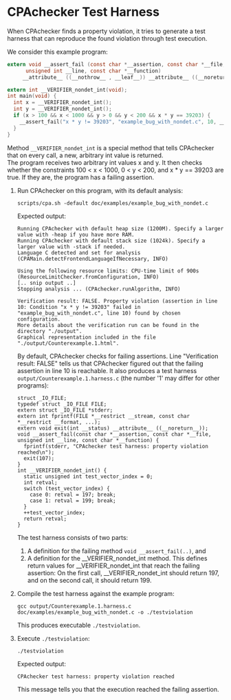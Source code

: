 <!--
This file is part of CPAchecker,
a tool for configurable software verification:
https://cpachecker.sosy-lab.org

SPDX-FileCopyrightText: 2007-2020 Dirk Beyer <https://www.sosy-lab.org>

SPDX-License-Identifier: Apache-2.0
-->

# CPAchecker Test Harness

When CPAchecker finds a property violation, it tries to generate a test harness
that can reproduce the found violation through test execution.

We consider this example program:

```c
extern void __assert_fail (const char *__assertion, const char *__file,
      unsigned int __line, const char *__function)
     __attribute__ ((__nothrow__ , __leaf__)) __attribute__ ((__noreturn__));

extern int __VERIFIER_nondet_int(void);
int main(void) {
  int x = __VERIFIER_nondet_int();
  int y = __VERIFIER_nondet_int();
  if (x > 100 && x < 1000 && y > 0 && y < 200 && x * y == 39203) {
    __assert_fail("x * y != 39203", "example_bug_with_nondet.c", 10, __extension__ __PRETTY_FUNCTION__);
  }
}
```

Method `__VERIFIER_nondet_int` is a special method that tells CPAchecker
that on every call, a new, arbitrary int value is returned.  
The program receives two arbitrary int values x and y.
It then checks whether the constraints 100 < x < 1000, 0 < y < 200,
and x * y == 39203 are true.
If they are, the program has a failing assertion.

1. Run CPAchecker on this program, with its default analysis:
    ```
    scripts/cpa.sh -default doc/examples/example_bug_with_nondet.c
    ```
    Expected output:
    ```
    Running CPAchecker with default heap size (1200M). Specify a larger value with -heap if you have more RAM.
    Running CPAchecker with default stack size (1024k). Specify a larger value with -stack if needed.
    Language C detected and set for analysis (CPAMain.detectFrontendLanguageIfNecessary, INFO)
    
    Using the following resource limits: CPU-time limit of 900s (ResourceLimitChecker.fromConfiguration, INFO)
    [.. snip output ..]
    Stopping analysis ... (CPAchecker.runAlgorithm, INFO)
    
    Verification result: FALSE. Property violation (assertion in line 10: Condition "x * y != 39203" failed in "example_bug_with_nondet.c", line 10) found by chosen configuration.
    More details about the verification run can be found in the directory "./output".
    Graphical representation included in the file "./output/Counterexample.1.html".
    ```
    By default, CPAchecker checks for failing assertions.
    Line "Verification result: FALSE" tells us that CPAchecker figured out that
    the failing assertion in line 10 is reachable.
    It also produces a test harness `output/Counterexample.1.harness.c`
    (the number '1' may differ for other programs):
    ```
    struct _IO_FILE;
    typedef struct _IO_FILE FILE;
    extern struct _IO_FILE *stderr;
    extern int fprintf(FILE *__restrict __stream, const char *__restrict __format, ...);
    extern void exit(int __status) __attribute__ ((__noreturn__));
    void __assert_fail(const char *__assertion, const char *__file, unsigned int __line, const char *__function) {
      fprintf(stderr, "CPAchecker test harness: property violation reached\n");
      exit(107);
    }
    int __VERIFIER_nondet_int() {
      static unsigned int test_vector_index = 0;
      int retval;
      switch (test_vector_index) {
        case 0: retval = 197; break;
        case 1: retval = 199; break;
      }
      ++test_vector_index;
      return retval;
    }
    ```
    The test harness consists of two parts:
    1. A definition for the failing method `void __assert_fail(..)`, and
    2. A definition for the __VERIFIER_nondet_int method.
        This defines return values for __VERIFIER_nondet_int
        that reach the failing assertion:
        On the first call, __VERIFIER_nondet_int should return 197,
        and on the second call, it should return 199.

2. Compile the test harness against the example program:
    ```
    gcc output/Counterexample.1.harness.c doc/examples/example_bug_with_nondet.c -o ./testviolation
    ```
    This produces executable `./testviolation`.

3. Execute `./testviolation`:
    ```
    ./testviolation
    ```
    Expected output:
    ```
    CPAchecker test harness: property violation reached
    ```
    
    This message tells you that the execution reached the failing assertion.
